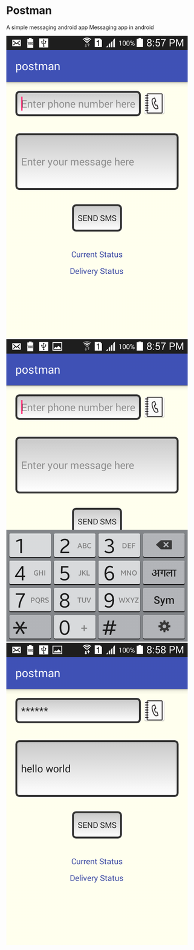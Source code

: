 # Postman
A simple messaging android app
 Messaging app in android
 
 ![](https://github.com/kumar-kunal/Postman/blob/master/screenshot/Screenshot_2018-02-11-20-57-34.png)
 ![](https://github.com/kumar-kunal/Postman/blob/master/screenshot/Screenshot_2018-02-11-20-57-43.png)
 ![](https://github.com/kumar-kunal/Postman/blob/master/screenshot/Screenshot_2018-02-11-20-58-23.png)
